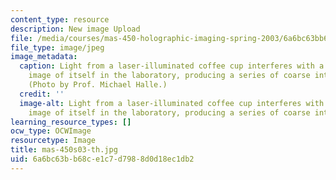 ```yaml
---
content_type: resource
description: New image Upload
file: /media/courses/mas-450-holographic-imaging-spring-2003/6a6bc63bb68ce1c7d7988d0d18ec1db2_mas-450s03-th.jpg
file_type: image/jpeg
image_metadata:
  caption: Light from a laser-illuminated coffee cup interferes with a holographic
    image of itself in the laboratory, producing a series of coarse interference fringes.
    (Photo by Prof. Michael Halle.)
  credit: ''
  image-alt: Light from a laser-illuminated coffee cup interferes with a holographic
    image of itself in the laboratory, producing a series of coarse interference fringes.
learning_resource_types: []
ocw_type: OCWImage
resourcetype: Image
title: mas-450s03-th.jpg
uid: 6a6bc63b-b68c-e1c7-d798-8d0d18ec1db2
---
```

